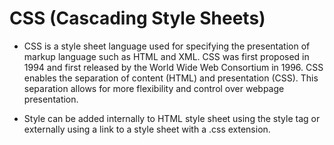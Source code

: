# CSS (Cascading Style Sheets)

- CSS is a style sheet language used for specifying the presentation of markup language such as HTML and XML. CSS was first proposed in 1994 and first released by the World Wide Web Consortium in 1996. CSS enables the separation of content (HTML) and presentation (CSS). This separation allows for more flexibility and control over webpage presentation.

- Style can be added internally to HTML style sheet using the style tag or externally using a link to a style sheet with a .css extension.